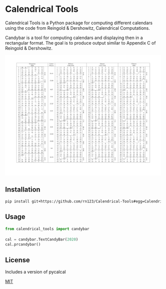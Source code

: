 # Calendrical Tools

Calendrical Tools is a Python package for computing different calendars using the code from Reingold & Dershowitz, Calendrical Computations.

Candybar is a tool for computing calendars and displaying then in a rectangular format. The goal is to produce output similar to Appendix C of Reingold & Dershowitz.

![candybar](candybar_sample.png)

## Installation

```bash
pip install git+https://github.com/rn123/Calendrical-Tools#egg=Calendrical-Tools
```

## Usage

```python
from calendrical_tools import candybar

cal = candybar.TextCandyBar(2020)
cal.prcandybar()
```

## License

Includes a version of pycalcal

[MIT](https://choosealicense.com/licenses/mit/)
